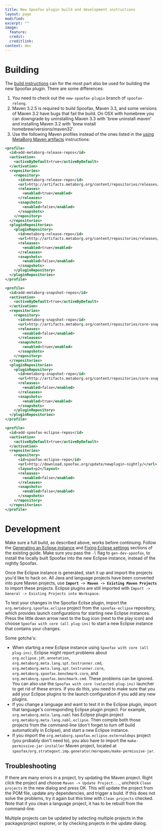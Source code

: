 ```yaml
---
title: New Spoofax plugin build and development instructions
layout: page
modified:
excerpt: ""
image:
  feature:
  credit:
  creditlink:
context: dev
---
```


# Building

The [build instructions](/dev/build/#building-spoofax-and-strategoxt) can for the most part also be used for building the new Spoofax plugin.
There are some differences:
1. You need to check out the `new-spoofax-plugin` branch of `spoofax-releng`.
2. Maven 3.2.5 is required to build Spoofax, Maven 3.3, and some versions of Maven 3.2 have bugs that fail the build. On OSX with homebrew you can downgrade by uninstalling Maven 3.3 with 'brew uninstall maven' and installing Maven 3.2 with 'brew install homebrew/versions/maven32'.
3. Use the following Maven profiles instead of the ones listed in the [using MetaBorg Maven artifacts](/dev/maven/#using-metaborg-maven-artifacts) instructions:
```xml
<profile>
  <id>add-metaborg-release-repos</id>
  <activation>
    <activeByDefault>true</activeByDefault>
  </activation>
  <repositories>
    <repository>
      <id>metaborg-release-repo</id>
      <url>http://artifacts.metaborg.org/content/repositories/releases/</url>
      <releases>
        <enabled>true</enabled>
      </releases>
      <snapshots>
        <enabled>false</enabled>
      </snapshots>
    </repository>
  </repositories>
  <pluginRepositories>
    <pluginRepository>
      <id>metaborg-release-repo</id>
      <url>http://artifacts.metaborg.org/content/repositories/releases/</url>
      <releases>
        <enabled>true</enabled>
      </releases>
      <snapshots>
        <enabled>false</enabled>
      </snapshots>
    </pluginRepository>
  </pluginRepositories>
</profile>

<profile>
  <id>add-metaborg-snapshot-repos</id>
  <activation>
    <activeByDefault>true</activeByDefault>
  </activation>
  <repositories>
    <repository>
      <id>metaborg-snapshot-repo</id>
      <url>http://artifacts.metaborg.org/content/repositories/core-snapshots/</url>
      <releases>
        <enabled>false</enabled>
      </releases>
      <snapshots>
        <enabled>true</enabled>
      </snapshots>
    </repository>
  </repositories>
  <pluginRepositories>
    <pluginRepository>
      <id>metaborg-snapshot-repo</id>
      <url>http://artifacts.metaborg.org/content/repositories/core-snapshots/</url>
      <releases>
        <enabled>false</enabled>
      </releases>
      <snapshots>
        <enabled>true</enabled>
      </snapshots>
    </pluginRepository>
  </pluginRepositories>
</profile>

<profile>
  <id>add-spoofax-eclipse-repos</id>
  <activation>
    <activeByDefault>true</activeByDefault>
  </activation>
  <repositories>
    <repository>
      <id>spoofax-eclipse-repo</id>
      <url>http://download.spoofax.org/update/newplugin-nightly/</url>
      <layout>p2</layout>
      <releases>
        <enabled>false</enabled>
      </releases>
      <snapshots>
        <enabled>false</enabled>
      </snapshots>
    </repository>
  </repositories>
</profile>
```

# Development

Make sure a full build, as described above, works before continuing. Follow the [Generating an Eclipse instance](/dev/develop/#generating-an-eclipse-instance) and [Fixing Eclipse settings](/dev/develop/#fixing-eclipse-settings) sections of the existing guide. Make sure you pass the `-l` flag to `gen-dev-spoofax`, to install the locally built Spoofax into the new Eclipse instance, instead of the nightly Spoofax.

Once the Eclipse instance is generated, start it up and import the projects you'd like to hack on. All Java and language projects have been converted into pure Maven projects, use **`Import -> Maven -> Existing Maven Projects`** to import these projects. Eclipse plugins are still imported with `Import -> General -> Existing Projects into Workspace`.

To test your changes in the Spoofax Eclise plugin, import the `org.metaborg.spoofax.eclipse` project from the `spoofax-eclipse` repository, which provides launch configurations for starting new Eclipse instances. Press the little down arrow next to the bug icon (next to the play icon) and choose `Spoofax with core (all plug-ins)` to start a new Eclipse instance that contains your changes.

Some gotcha's:

* When starting a new Eclipse instance using `Spoofax with core (all plug-ins)`, Eclipse might report problems about `org.eclipse.jdt.annotation`, `org.metaborg.meta.lang.spt.testrunner.cmd`, `org.metaborg.meta.lang.spt.testrunner.core`, `org.metaborg.spoofax.benchmark.core`, and `org.metaborg.spoofax.benchmark.cmd`. These problems can be ignored. You can also use the `Spoofax with core (selected plug-ins)` launcher to get rid of these errors. If you do this, you need to make sure that you add your Eclipse plugins to the launch configuration if you add any new plugins.
* If you change a language and want to test it in the Eclipse plugin, import that language's corresponding Eclipse plugin project. For example, `org.metaborg.meta.lang.nabl` has Eclipse plugin project `org.metaborg.meta.lang.nabl.eclipse`. Then compile both those projects from the command-line (don't forget to turn off build automatically in Eclipse), and start a new Eclipse instance.
* If you import the `org.metaborg.spoofax.eclipse.externaldeps` project (you probably don't need to), you also have to import the `make-permissive-jar-installer` Maven project, located at `spoofax/org.strategoxt.imp.generator/morepoms/make-permissive-jar`.

## Troubleshooting

If there are many errors in a project, try updating the Maven project. Right click the project and choose `Maven -> Update Project...`, uncheck `Clean projects` in the new dialog and press OK. This will update the project from the POM file, update any dependencies, and trigger a build. If this does not solve the problems, try it again but this time with `Clean projects` checked. Note that if you clean a language project, it has to be rebuilt from the command-line.

Multiple projects can be updated by selecting multiple projects in the package/project explorer, or by checking projects in the update dialog.
